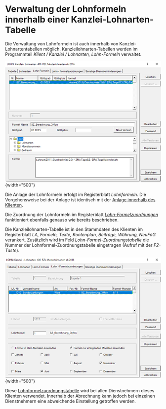 # Verwaltung der Lohnformeln innerhalb einer Kanzlei-Lohnarten-Tabelle

Die Verwaltung von Lohnformeln ist auch innerhalb von Kanzlei-Lohnartentabellen möglich. Kanzleilohnarten-Tabellen werden im Programmteil *Klient / Kanzlei / Lohnarten, Lohn-Formeln* verwaltet.

![Image](<img/image410.png>){width="500"}

Die Anlage der Lohnformeln erfolgt im Registerblatt *Lohnformeln*. Die Vorgehensweise bei der Anlage ist identisch mit der [Anlage innerhalb des Klienten](../Lohnformeln/Verwaltung%20der%20Lohnformeln%20innerhalb%20eines%20Klienten/Anlage%20von%20Lohnformeln.md).

Die Zuordnung der Lohnformeln im Registerblatt [*Lohn-Formelzuordnungen*](../Lohnformeln/Verwaltung%20der%20Lohnformeln%20innerhalb%20eines%20Klienten/Lohnformel%20Zuordnung.md) funktioniert ebenfalls genauso wie bereits beschrieben.

Die Kanzleilohnarten-Tabelle ist in den Stammdaten des Klienten im Registerblatt *LA, Formeln, Texte, Kontenplan, Beiträge, Währung, NeuFöG* verankert. Zusätzlich wird im Feld *Lohn-Formel-Zuordnungstabelle* die Nummer der Lohnformel-Zuordnungstabelle eingetragen (Aufruf mit der *F2-Taste*).

![Image](<img/image411.png>){width="500"}

Diese [Lohnformelzuordnungstabelle](../Lohnformeln/Verwaltung%20der%20Lohnformeln%20innerhalb%20eines%20Klienten/Verankerung%20der%20Tabelle%20in%20den%20Stammdaten%20des%20Klienten.md) wird bei allen Dienstnehmern dieses Klienten verwendet. Innerhalb der Abrechnung kann jedoch bei einzelnen Dienstnehmern eine abweichende Einstellung getroffen werden.